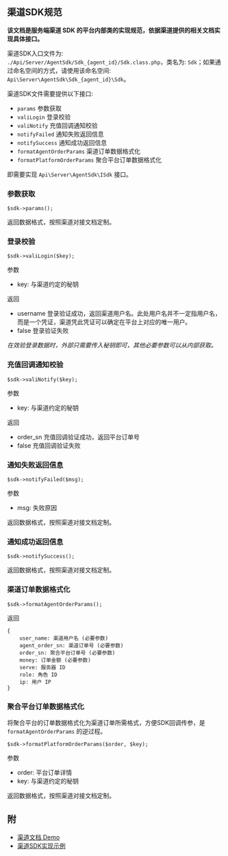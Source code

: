 ## 渠道SDK规范

**该文档是服务端渠道 SDK 的平台内部类的实现规范，依据渠道提供的相关文档实现具体接口。**

渠道SDK入口文件为: `./Api/Server/AgentSdk/Sdk_{agent_id}/Sdk.class.php`，类名为: `Sdk`；如果通过命名空间的方式，请使用该命名空间: `Api\Server\AgentSdk\Sdk_{agent_id}\Sdk`。

渠道SDK文件需要提供以下接口: 
- `params` 参数获取
- `valiLogin` 登录校验
- `valiNotify` 充值回调通知校验
- `notifyFailed` 通知失败返回信息
- `notifySuccess` 通知成功返回信息
- `formatAgentOrderParams` 渠道订单数据格式化
- `formatPlatformOrderParams` 聚合平台订单数据格式化

即需要实现 `Api\Server\AgentSdk\ISdk` 接口。

### 参数获取
```
$sdk->params();
```
返回数据格式，按照渠道对接文档定制。

### 登录校验
```
$sdk->valiLogin($key);
```
参数
- key: 与渠道约定的秘钥

返回
- username 登录验证成功，返回渠道用户名。此处用户名并不一定指用户名，而是一个凭证，渠道凭此凭证可以确定在平台上对应的唯一用户。
- false 登录验证失败

*在效验登录数据时，外部只需要传入秘钥即可，其他必要参数可以从内部获取。*

### 充值回调通知校验
```
$sdk->valiNotify($key);
```
参数
- key: 与渠道约定的秘钥

返回
- order_sn 充值回调验证成功，返回平台订单号
- false 充值回调验证失败

### 通知失败返回信息
```
$sdk->notifyFailed($msg);
```
参数
- msg: 失败原因

返回数据格式，按照渠道对接文档定制。

### 通知成功返回信息
```
$sdk->notifySuccess();
```
返回数据格式，按照渠道对接文档定制。

### 渠道订单数据格式化
```
$sdk->formatAgentOrderParams();
```
返回
```
{
    user_name: 渠道用户名 (必要参数)
    agent_order_sn: 渠道订单号 (必要参数)
    order_sn: 聚合平台订单号 (必要参数)
    money: 订单金额 (必要参数)
    serve: 服务器 ID
    role: 角色 ID
    ip: 用户 IP
}
```

### 聚合平台订单数据格式化
将聚合平台的订单数据格式化为渠道订单所需格式，方便SDK回调传参，是 `formatAgentOrderParams` 的逆过程。
```
$sdk->formatPlatformOrderParams($order, $key);
```
参数
- order: 平台订单详情
- key: 与渠道约定的秘钥

返回数据格式，按照渠道对接文档定制。


## 附
- [渠道文档 Demo](./agent-sdk-demo)
- [渠道SDK实现示例](./agent-sdk-demo/demo.php)